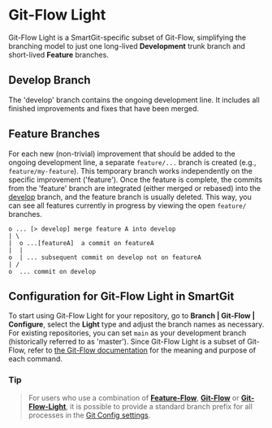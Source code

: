 # Git-Flow Light

Git-Flow Light is a SmartGit-specific subset of Git-Flow, simplifying the branching model to just one long-lived **Development** trunk branch and short-lived **Feature** branches.

## Develop Branch

The 'develop' branch contains the ongoing development line.
It includes all finished improvements and fixes that have been merged.

## Feature Branches

For each new (non-trivial) improvement that should be added to the ongoing development line, a separate `feature/...` branch is created (e.g., `feature/my-feature`).
This temporary branch works independently on the specific improvement ('feature').
Once the feature is complete, the commits from the 'feature' branch are integrated (either merged or rebased) into the [develop](#develop-branch) branch, and the feature branch is usually deleted.
This way, you can see all features currently in progress by viewing the open `feature/` branches.

``` text
o ... [> develop] merge feature A into develop
| \
|  o ...[featureA]  a commit on featureA
|  |
o  | ... subsequent commit on develop not on featureA
| /
o  ... commit on develop
```

## Configuration for Git-Flow Light in SmartGit

To start using Git-Flow Light for your repository, go to **Branch \| Git-Flow \| Configure**, select the **Light** type and adjust the branch names as necessary.
For existing repositories, you can set `main` as your development branch (historically referred to as 'master').
Since Git-Flow Light is a subset of Git-Flow, refer to [the Git-Flow documentation](Git-Flow.md#git-flow-commands) for the meaning and purpose of each command.

### Tip
> For users who use a combination of [**Feature-Flow**](Feature-Flow.md), [**Git-Flow**](Git-Flow.md) or [**Git-Flow-Light**](Git-Flow-Light.md), it is possible to provide a standard branch prefix for all processes in the [Git Config settings](../GUI/Preferences/Commands.md#tip---feature-branch-prefixing).
